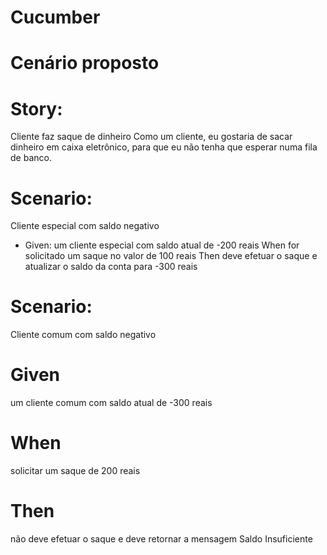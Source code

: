 # Cucumber

# Cenário proposto
# Story:
  Cliente faz saque de dinheiro Como um cliente, eu gostaria de sacar dinheiro em caixa eletrônico, 
para que eu não tenha que esperar numa fila de banco.
# Scenario: 
  Cliente especial com saldo negativo
* Given: um cliente especial com saldo atual de -200 reais
When 
  for solicitado um saque no valor de 100 reais
Then 
  deve efetuar o saque e atualizar o saldo da conta para -300 reais

# Scenario: 
  Cliente comum com saldo negativo
# Given 
  um cliente comum com saldo atual de -300 reais
# When 
  solicitar um saque de 200 reais
# Then 
  não deve efetuar o saque e deve retornar a mensagem Saldo Insuficiente
